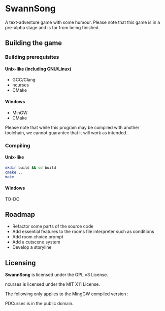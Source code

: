 # SwannSong
A text-adventure game with some humour. Please note that this game is in a pre-alpha stage and is far from being finished.

## Building the game

### Building prerequisites

#### Unix-like (including GNU/Linux)
* GCC/Clang
* ncurses
* CMake

#### Windows
* MinGW
* CMake

Please note that while this program may be compiled with another toolchain, we cannot guarantee that it will work as intended.

### Compiling

#### Unix-like
```bash
mkdir build && cd build
cmake .. 
make
```

#### Windows
TO-DO


## Roadmap
* Refactor some parts of the source code
* Add essential features to the rooms file interpreter such as conditions
* Add room choice prompt
* Add a cutscene system
* Develop a storyline


## Licensing
**SwannSong** is licensed under the GPL v3 License.

ncurses is licensed under the MIT X11 License.

The following only applies to the MingGW compiled version :

PDCurses is in the public domain.

